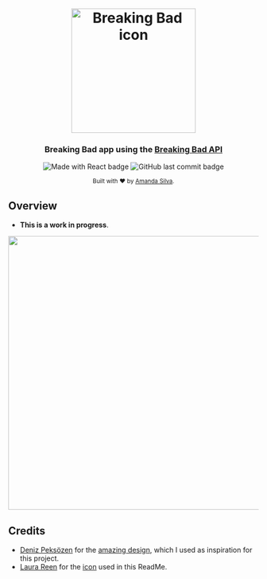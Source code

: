 <h1 align="center">
	<img
		width="250"
		alt="Breaking Bad icon"
		src="https://cdn.icon-icons.com/icons2/1736/PNG/512/4043240-avatar-bad-breaking-chemisrty-heisenberg_113279.png" >
</h1>

<h3 align="center">
  Breaking Bad app using the <a href="https://www.breakingbadapi.com/">Breaking Bad API</a>
</h3>

<p align="center">
  <img alt="Made with React badge" src="https://img.shields.io/badge/made%20with-react-ff69b4">
  <img alt="GitHub last commit badge" src="https://img.shields.io/github/last-commit/amandafsilva/breaking-bad">
</p>

<div align="center">
  <sub>Built with ❤︎ by
  <a href="https://twitter.com/mndslv">Amanda Silva</a>.
</div>

## Overview

- **This is a work in progress**.

<p align="center">
	<img src="https://raw.githubusercontent.com/amandafsilva/breaking-bad/master/img/brba-screenshot.png" width="550">
</p>

## Credits

- [Deniz Peksözen](https://www.behance.net/denizpeksozen) for the [amazing design](https://www.behance.net/gallery/88257153/Breaking-Bad-Concept-Web-Design-UI-UX-Design), which I used as inspiration for this project.
- [Laura Reen](http://laurareen.com/) for the [icon](https://icon-icons.com/icon/avatar-bad-breaking-chemisrty-heisenberg/113279) used in this ReadMe.
